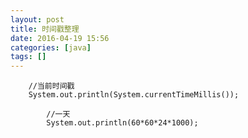 ```yaml
---
layout: post
title: 时间戳整理
date: 2016-04-19 15:56
categories: [java]
tags: []
---
```

	    //当前时间戳
	    System.out.println(System.currentTimeMillis());
	
	        //一天
	        System.out.println(60*60*24*1000);
	
	
